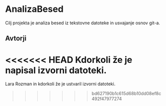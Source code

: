 # AnalizaBesed

Cilj projekta je analiza besed iz tekstovne datoteke in usvajanje osnov git-a.

## Avtorji
<<<<<<< HEAD
Kdorkoli že je napisal izvorni datoteki.
=======
Lara Rozman in kdorkoli že je ustvaril izvorni datoteki.
>>>>>>> bd627190b1c615d68b10dd08ef8c492f47977274
